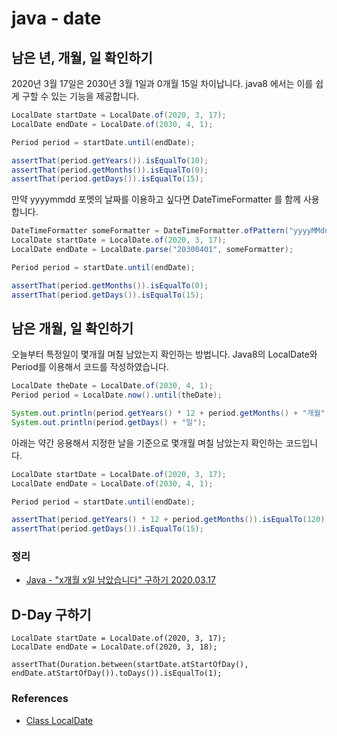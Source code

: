 # java - date

## 남은 년, 개월, 일 확인하기
2020년 3월 17일은 2030년 3월 1일과 0개월 15일 차이납니다. java8 에서는 이를 쉽게 구할 수 있는 기능을 제공합니다.
```java
LocalDate startDate = LocalDate.of(2020, 3, 17);
LocalDate endDate = LocalDate.of(2030, 4, 1);

Period period = startDate.until(endDate);

assertThat(period.getYears()).isEqualTo(10);
assertThat(period.getMonths()).isEqualTo(0);
assertThat(period.getDays()).isEqualTo(15);
```

만약 yyyymmdd 포멧의 날짜를 이용하고 싶다면 DateTimeFormatter 를 함께 사용합니다.
```java
DateTimeFormatter someFormatter = DateTimeFormatter.ofPattern("yyyyMMdd");
LocalDate startDate = LocalDate.of(2020, 3, 17);
LocalDate endDate = LocalDate.parse("20300401", someFormatter);

Period period = startDate.until(endDate);

assertThat(period.getMonths()).isEqualTo(0);
assertThat(period.getDays()).isEqualTo(15);
```

## 남은 개월, 일 확인하기
오늘부터 특정일이 몇개월 며칠 남았는지 확인하는 방법니다. Java8의 LocalDate와 Period를 이용해서 코드를 작성하였습니다.
```java
LocalDate theDate = LocalDate.of(2030, 4, 1);
Period period = LocalDate.now().until(theDate);

System.out.println(period.getYears() * 12 + period.getMonths() + "개월");
System.out.println(period.getDays() + "일");
```

아래는 약간 응용해서 지정한 날을 기준으로 몇개월 며칠 남았는지 확인하는 코드입니다.
```java
LocalDate startDate = LocalDate.of(2020, 3, 17);
LocalDate endDate = LocalDate.of(2030, 4, 1);

Period period = startDate.until(endDate);

assertThat(period.getYears() * 12 + period.getMonths()).isEqualTo(120);
assertThat(period.getDays()).isEqualTo(15);
```

### 정리
* [Java - "x개월 x일 남았습니다" 구하기 2020.03.17](https://junho85.pe.kr/1476)

## D-Day 구하기
```
LocalDate startDate = LocalDate.of(2020, 3, 17);
LocalDate endDate = LocalDate.of(2020, 3, 18);

assertThat(Duration.between(startDate.atStartOfDay(), endDate.atStartOfDay()).toDays()).isEqualTo(1);
```

### References
* [Class LocalDate](https://docs.oracle.com/javase/8/docs/api/java/time/LocalDate.html)
